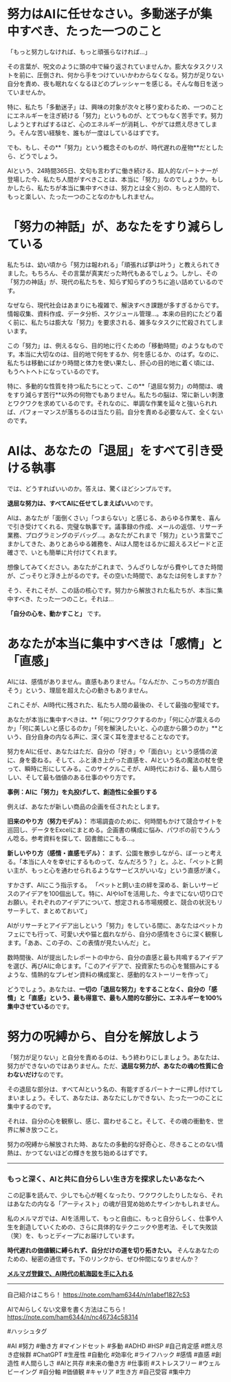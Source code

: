 
# 努力はAIに任せなさい。多動迷子が集中すべき、たった一つのこと

「もっと努力しなければ、もっと頑張らなければ…」

その言葉が、呪文のように頭の中で繰り返されていませんか。膨大なタスクリストを前に、圧倒され、何から手をつけていいかわからなくなる。努力が足りない自分を責め、夜も眠れなくなるほどのプレッシャーを感じる。そんな毎日を送っていませんか。

特に、私たち「多動迷子」は、興味の対象が次々と移り変わるため、一つのことにエネルギーを注ぎ続ける「努力」というものが、とてつもなく苦手です。努力しようとすればするほど、心のエネルギーが消耗し、やがては燃え尽きてしまう。そんな苦い経験を、誰もが一度はしているはずです。

でも、もし、その**「努力」という概念そのものが、時代遅れの産物**だとしたら、どうでしょう。

AIという、24時間365日、文句も言わずに働き続ける、超人的なパートナーが登場した今、私たち人間がすべきことは、本当に「努力」なのでしょうか。もしかしたら、私たちが本当に集中すべきは、努力とは全く別の、もっと人間的で、もっと楽しい、たった一つのことなのかもしれません。

# 「努力の神話」が、あなたをすり減らしている

私たちは、幼い頃から「努力は報われる」「頑張れば夢は叶う」と教えられてきました。もちろん、その言葉が真実だった時代もあるでしょう。しかし、その「努力の神話」が、現代の私たちを、知らず知らずのうちに追い詰めているのです。

なぜなら、現代社会はあまりにも複雑で、解決すべき課題が多すぎるからです。情報収集、資料作成、データ分析、スケジュール管理…。本来の目的にたどり着く前に、私たちは膨大な「努力」を要求される、雑多なタスクに忙殺されてしまいます。

この「努力」は、例えるなら、目的地に行くための「移動時間」のようなものです。本当に大切なのは、目的地で何をするか、何を感じるか、のはず。なのに、私たちは移動にばかり時間と体力を使い果たし、肝心の目的地に着く頃には、もうヘトヘトになっているのです。

特に、多動的な性質を持つ私たちにとって、この**「退屈な努力」の時間は、魂をすり減らす苦行**以外の何物でもありません。私たちの脳は、常に新しい刺激とワクワクを求めているのです。それなのに、単調な作業を延々と強いられれば、パフォーマンスが落ちるのは当たり前。自分を責める必要なんて、全くないのです。

# AIは、あなたの「退屈」をすべて引き受ける執事

では、どうすればいいのか。答えは、驚くほどシンプルです。

**退屈な努力は、すべてAIに任せてしまえばいい**のです。

AIは、あなたが「面倒くさい」「つまらない」と感じる、あらゆる作業を、喜んで引き受けてくれる、完璧な執事です。議事録の作成、メールの返信、リサーチ業務、プログラミングのデバッグ…。あなたがこれまで「努力」という言葉でごまかしてきた、ありとあらゆる雑務を、AIは人間をはるかに超えるスピードと正確さで、いとも簡単に片付けてくれます。

想像してみてください。あなたがこれまで、うんざりしながら費やしてきた時間が、ごっそりと浮き上がるのです。その空いた時間で、あなたは何をしますか？

そう、それこそが、この話の核心です。努力から解放された私たちが、本当に集中すべき、たった一つのこと。それは…

**「自分の心を、動かすこと」** です。

# あなたが本当に集中すべきは「感情」と「直感」

AIには、感情がありません。直感もありません。「なんだか、こっちの方が面白そう」という、理屈を超えた心の動きもありません。

これこそが、AI時代に残された、私たち人間の最後の、そして最強の聖域です。

あなたが本当に集中すべきは、**「何にワクワクするのか」「何に心が震えるのか」「何に美しいと感じるのか」「何を解決したいと、心の底から願うのか」**という、自分自身の内なる声に、深く深く耳を澄ませることなのです。

努力をAIに任せ、あなたはただ、自分の「好き」や「面白い」という感情の波に、身を委ねる。そして、ふと湧き上がった直感を、AIという名の魔法の杖を使って、瞬時に形にしてみる。このサイクルこそが、AI時代における、最も人間らしい、そして最も価値のある仕事のやり方です。 

**事例：AIに「努力」を丸投げして、創造性に全振りする**

例えば、あなたが新しい商品の企画を任されたとします。

**旧来のやり方（努力モデル）：**
市場調査のために、何時間もかけて競合サイトを巡回し、データをExcelにまとめる。企画書の構成に悩み、パワポの前でうんうん唸る。参考資料を探して、図書館にこもる…。

**新しいやり方（感情・直感モデル）：**
まず、公園を散歩しながら、ぼーっと考える。「本当に人々を幸せにするものって、なんだろう？」と。ふと、「ペットと飼い主が、もっと心を通わせられるようなサービスがいいな」という直感が湧く。

すかさず、AIにこう指示する。
「ペットと飼い主の絆を深める、新しいサービスのアイデアを100個出して。特に、AIやIoTを活用した、今までにない切り口でお願い。それぞれのアイデアについて、想定される市場規模と、競合の状況もリサーチして、まとめておいて」

AIがリサーチとアイデア出しという「努力」をしている間に、あなたはペットカフェにでも行って、可愛い犬や猫と戯れながら、自分の感情をさらに深く観察します。「ああ、この子の、この表情が見たいんだ」と。

数時間後、AIが提出したレポートの中から、自分の直感と最も共鳴するアイデアを選び、再びAIに命じます。「このアイデアで、投資家たちの心を鷲掴みにするような、情熱的なプレゼン資料の構成案と、感動的なストーリーを作って」

どうでしょう。あなたは、**一切の「退屈な努力」をすることなく、自分の「感情」と「直感」という、最も得意で、最も人間的な部分に、エネルギーを100%集中させている**のです。

# 努力の呪縛から、自分を解放しよう

「努力が足りない」と自分を責めるのは、もう終わりにしましょう。あなたは、努力ができないのではありません。ただ、**退屈な努力が、あなたの魂の性質に合わないだけ**なのです。

その退屈な部分は、すべてAIという名の、有能すぎるパートナーに押し付けてしまいましょう。そして、あなたは、あなたにしかできない、たった一つのことに集中するのです。

それは、自分の心を観察し、感じ、震わせること。そして、その魂の衝動を、世界に解き放つこと。

努力の呪縛から解放された時、あなたの多動的な好奇心と、尽きることのない情熱は、かつてないほどの輝きを放ち始めるはずです。

---

### もっと深く、AIと共に自分らしい生き方を探求したいあなたへ

この記事を読んで、少しでも心が軽くなったり、ワクワクしたりしたなら、それはあなたの内なる「アーティスト」の魂が目覚め始めたサインかもしれません。

私のメルマガでは、AIを活用して、もっと自由に、もっと自分らしく、仕事や人生を創造していくための、さらに具体的なテクニックや思考法、そして失敗談（笑）を、もっとディープにお届けしています。

**時代遅れの価値観に縛られず、自分だけの道を切り拓きたい。** そんなあなたのための、秘密の通信です。下のリンクから、ぜひ仲間になりませんか？

**[メルマガ登録で、AI時代の航海図を手に入れる](https://pessham.com/)**

---

自己紹介はこちら！
https://note.com/ham6344/n/n1abef1827c53

AIでAIらしくない文章を書く方法はこちら！
https://note.com/ham6344/n/nc46734c58314

#ハッシュタグ

#AI #努力 #働き方 #マインドセット #多動 #ADHD #HSP #自己肯定感 #燃え尽き症候群 #ChatGPT #生産性 #自動化 #効率化 #ライフハック #感情 #直感 #創造性 #人間らしさ #AIと共存 #未来の働き方 #仕事術 #ストレスフリー #ウェルビーイング #自分軸 #価値観 #キャリア #生き方 #自己受容 #集中力
